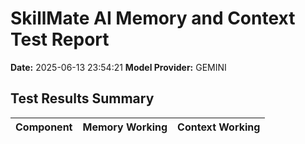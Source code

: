# SkillMate AI Memory and Context Test Report

**Date:** 2025-06-13 23:54:21
**Model Provider:** GEMINI

## Test Results Summary

| Component | Memory Working | Context Working |
|-----------|---------------|----------------|
